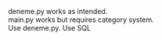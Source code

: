 deneme.py works as intended. <br>
main.py works but requires category system. <br>
Use deneme.py.
Use SQL 
